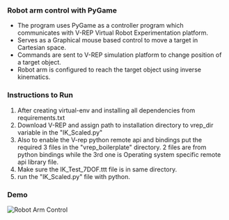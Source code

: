 ### Robot arm control with PyGame

* The program uses PyGame as a controller program which communicates with V-REP Virtual Robot Experimentation platform.
* Serves as a Graphical mouse based control to move a target in Cartesian space.
* Commands are sent to V-REP simulation platform to change position of a target object.
* Robot arm is configured to reach the target object using inverse kinematics.



### Instructions to Run

1. After creating virtual-env and installing all dependencies from requirements.txt
2. Download V-REP and assign path to installation directory to vrep_dir variable in the "IK_Scaled.py"
3. Also to enable the V-rep python remote api and bindings put the  required 3 files in the "vrep_boilerplate" directory. 2 files are from  python bindings while the 3rd one is Operating system specific remote api library file.
4. Make sure the IK_Test_7DOF.ttt file is in same directory.
5. run the "IK_Scaled.py" file with python.



### Demo

![Robot Arm Control](media/output.gif "Demo")
